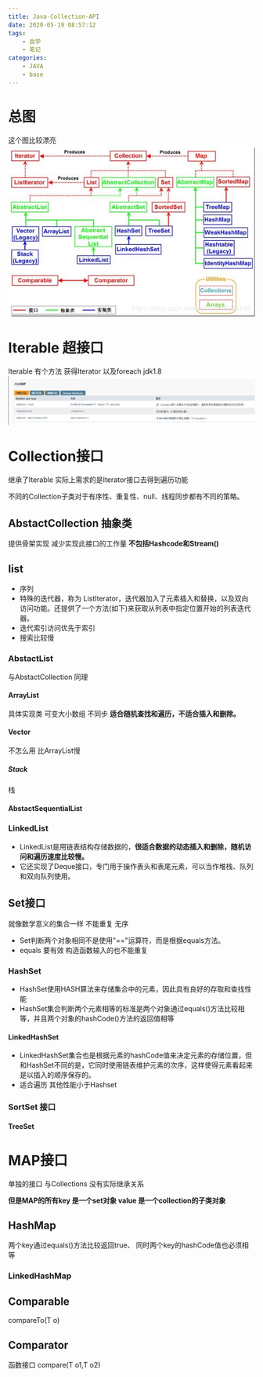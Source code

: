 ```yaml
---
title: Java-Collection-API
date: 2020-05-19 08:57:12
tags:
    - 自学
    - 笔记
categories: 
    - JAVA
    - base
---
```


# 总图
这个图比较漂亮
![](Java-Collection-API/1.png)

# Iterable 超接口
Iterable   有个方法 获得Iterator   以及foreach jdk1.8
![](Java-Collection-API/2.png)

# Collection接口
继承了Iterable 实际上需求的是Iterator接口去得到遍历功能

不同的Collection子类对于有序性、重复性、null、线程同步都有不同的策略。

## AbstactCollection 抽象类
提供骨架实现 减少实现此接口的工作量 **不包括Hashcode和Stream()**


## list
* 序列 
* 特殊的迭代器，称为 ListIterator，迭代器加入了元素插入和替换，以及双向访问功能。还提供了一个方法(如下)来获取从列表中指定位置开始的列表迭代器。
* 迭代索引访问优先于索引
* 搜索比较慢 

### AbstactList
与AbstactCollection 同理

#### ArrayList
具体实现类 可变大小数组 不同步
**适合随机查找和遍历，不适合插入和删除。**

#### Vector 
不怎么用 比ArrayList慢
##### Stack
栈


#### AbstactSequentialList 


### LinkedList
* LinkedList是用链表结构存储数据的，**很适合数据的动态插入和删除，随机访问和遍历速度比较慢。**
* 它还实现了Deque接口，专门用于操作表头和表尾元素，可以当作堆栈、队列和双向队列使用。

## Set接口
就像数学意义的集合一样 不能重复 无序
* Set判断两个对象相同不是使用"=="运算符，而是根据equals方法。
* equals 要有效 构造函数输入的也不能重复

### HashSet
* HashSet使用HASH算法来存储集合中的元素，因此具有良好的存取和查找性能
* HashSet集合判断两个元素相等的标准是两个对象通过equals()方法比较相等，并且两个对象的hashCode()方法的返回值相等

#### LinkedHashSet
* LinkedHashSet集合也是根据元素的hashCode值来决定元素的存储位置，但和HashSet不同的是，它同时使用链表维护元素的次序，这样使得元素看起来是以插入的顺序保存的。 
* 适合遍历 其他性能小于Hashset

### SortSet 接口
#### TreeSet

# MAP接口
单独的接口 与Collections 没有实际继承关系

**但是MAP的所有key 是一个set对象 value 是一个collection的子类对象**

## HashMap
两个key通过equals()方法比较返回true、 同时两个key的hashCode值也必须相等
### LinkedHashMap


## Comparable
compareTo(T o)

## Comparator
函数接口 compare(T o1,T o2)